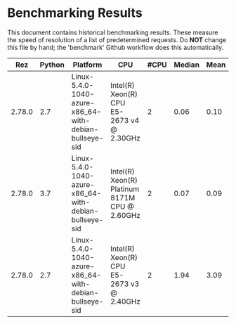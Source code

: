 # Benchmarking Results

This document contains historical benchmarking results. These measure the speed
of resolution of a list of predetermined requests. Do **NOT** change this file
by hand; the 'benchmark' Github workflow does this automatically.

| Rez | Python | Platform | CPU | #CPU | Median | Mean | StdDev |
|-----|--------|----------|-----|------|--------|------|--------|
| 2.78.0 | 2.7 | Linux-5.4.0-1040-azure-x86_64-with-debian-bullseye-sid | Intel(R) Xeon(R) CPU E5-2673 v4 @ 2.30GHz | 2 | 0.06 | 0.10 | 0.11 |
| 2.78.0 | 3.7 | Linux-5.4.0-1040-azure-x86_64-with-debian-bullseye-sid | Intel(R) Xeon(R) Platinum 8171M CPU @ 2.60GHz | 2 | 0.07 | 0.09 | 0.10 |
| 2.78.0 | 2.7 | Linux-5.4.0-1040-azure-x86_64-with-debian-bullseye-sid | Intel(R) Xeon(R) CPU E5-2673 v3 @ 2.40GHz | 2 | 1.94 | 3.09 | 3.04 |
